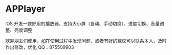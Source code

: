 # APPlayer
iOS 开发一款好用的播放器，支持大小屏（自动、手动切换）、进度切换、音量调整、亮度调整


欢迎朋友们使用，如在使用过程中发现问题、或者有好的建议可以联系本人，及时作出修改，优化    QQ：875509903
